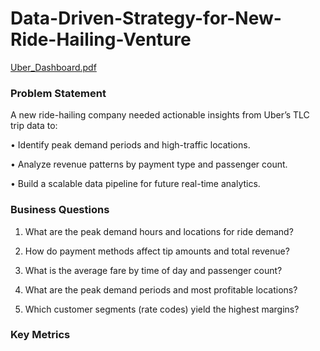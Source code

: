 # Data-Driven-Strategy-for-New-Ride-Hailing-Venture

[Uber_Dashboard.pdf](https://github.com/user-attachments/files/19701612/Uber_Dashboard.pdf)




### Problem Statement
A new ride-hailing company needed actionable insights from Uber’s TLC trip data to:

•	Identify peak demand periods and high-traffic locations.

•	Analyze revenue patterns by payment type and passenger count.

•	Build a scalable data pipeline for future real-time analytics.

### Business Questions

1.	What are the peak demand hours and locations for ride demand?
   
2.	How do payment methods affect tip amounts and total revenue?
   
3.	What is the average fare by time of day and passenger count?
   
4.	What are the peak demand periods and most profitable locations?
   
5.	Which customer segments (rate codes) yield the highest margins?

### Key Metrics


